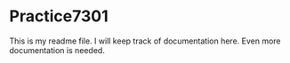 # Practice7301

This is my readme file. I will keep track of documentation here.
Even more documentation is needed.

